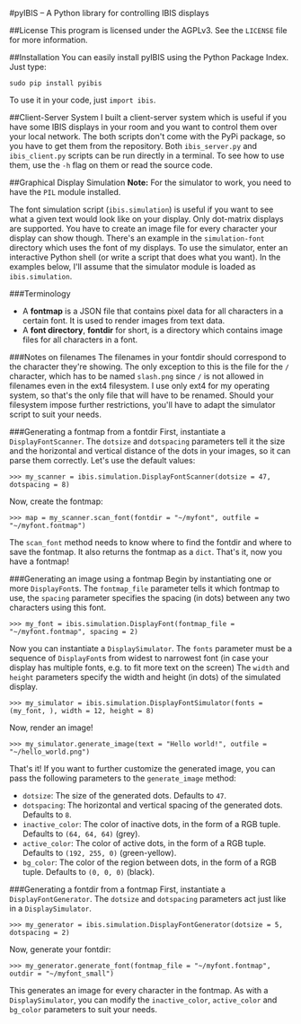 #pyIBIS – A Python library for controlling IBIS displays

##License
This program is licensed under the AGPLv3. See the `LICENSE` file for more information.

##Installation
You can easily install pyIBIS using the Python Package Index. Just type:

	sudo pip install pyibis

To use it in your code, just `import ibis`.

##Client-Server System
I built a client-server system which is useful if you have some IBIS displays in your room and you want to control them over your local network. The both scripts don't come with the PyPi package, so you have to get them from the repository.
Both `ibis_server.py` and `ibis_client.py` scripts can be run directly in a terminal. To see how to use them, use the `-h` flag on them or read the source code.

##Graphical Display Simulation
**Note:** For the simulator to work, you need to have the `PIL` module installed.

The font simulation script (`ibis.simulation`) is useful if you want to see what a given text would look like on your display. Only dot-matrix displays are supported. You have to create an image file for every character your display can show though. There's an example in the `simulation-font` directory which uses the font of my displays.
To use the simulator, enter an interactive Python shell (or write a script that does what you want). In the examples below, I'll assume that the simulator module is loaded as `ibis.simulation`.

###Terminology
* A **fontmap** is a JSON file that contains pixel data for all characters in a certain font. It is used to render images from text data.
* A **font directory**, **fontdir** for short, is a directory which contains image files for all characters in a font.

###Notes on filenames
The filenames in your fontdir should correspond to the character they're showing. The only exception to this is the file for the `/` character, which has to be named `slash.png` since `/` is not allowed in filenames even in the ext4 filesystem. I use only ext4 for my operating system, so that's the only file that will have to be renamed.
Should your filesystem impose further restrictions, you'll have to adapt the simulator script to suit your needs.

###Generating a fontmap from a fontdir
First, instantiate a `DisplayFontScanner`. The `dotsize` and `dotspacing` parameters tell it the size and the horizontal and vertical distance of the dots in your images, so it can parse them correctly. Let's use the default values:

	>>> my_scanner = ibis.simulation.DisplayFontScanner(dotsize = 47, dotspacing = 8)

Now, create the fontmap:

	>>> map = my_scanner.scan_font(fontdir = "~/myfont", outfile = "~/myfont.fontmap")

The `scan_font` method needs to know where to find the fontdir and where to save the fontmap. It also returns the fontmap as a `dict`.
That's it, now you have a fontmap!

###Generating an image using a fontmap
Begin by instantiating one or more `DisplayFont`s.
The `fontmap_file` parameter tells it which fontmap to use, the `spacing` parameter specifies the spacing (in dots) between any two characters using this font.

	>>> my_font = ibis.simulation.DisplayFont(fontmap_file = "~/myfont.fontmap", spacing = 2)

Now you can instantiate a `DisplaySimulator`.
The `fonts` parameter must be a sequence of `DisplayFont`s from widest to narrowest font (in case your display has multiple fonts, e.g. to fit more text on the screen)
The `width` and `height` parameters specify the width and height (in dots) of the simulated display.

	>>> my_simulator = ibis.simulation.DisplayFontSimulator(fonts = (my_font, ), width = 12, height = 8)

Now, render an image!

	>>> my_simulator.generate_image(text = "Hello world!", outfile = "~/hello_world.png")

That's it!
If you want to further customize the generated image, you can pass the following parameters to the `generate_image` method:

* `dotsize`: The size of the generated dots. Defaults to `47`.
* `dotspacing`: The horizontal and vertical spacing of the generated dots. Defaults to `8`.
* `inactive_color`: The color of inactive dots, in the form of a RGB tuple. Defaults to `(64, 64, 64)` (grey).
* `active_color`: The color of active dots, in the form of a RGB tuple. Defaults to `(192, 255, 0)` (green-yellow).
* `bg_color`: The color of the region between dots, in the form of a RGB tuple. Defaults to `(0, 0, 0)` (black).

###Generating a fontdir from a fontmap
First, instantiate a `DisplayFontGenerator`. The `dotsize` and `dotspacing` parameters act just like in a `DisplaySimulator`.

	>>> my_generator = ibis.simulation.DisplayFontGenerator(dotsize = 5, dotspacing = 2)

Now, generate your fontdir:

	>>> my_generator.generate_font(fontmap_file = "~/myfont.fontmap", outdir = "~/myfont_small")

This generates an image for every character in the fontmap. As with a `DisplaySimulator`, you can modify the `inactive_color`, `active_color` and `bg_color` parameters to suit your needs.
